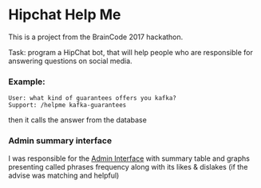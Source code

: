 # Hipchat Help Me 

This is a project from the BrainCode 2017 hackathon.

Task: program a HipChat bot, that will help people who are responsible for answering questions on social media.

### Example:
```
User: what kind of guarantees offers you kafka?
Support: /helpme kafka-guarantees
```
then it calls the answer from the database

### Admin summary interface
I was responsible for the [Admin Interface](https://github.com/kasiawrz/wwa-kolkateam/blob/master/hip_help/templates/answers/summary.html) with summary table and graphs presenting called phrases frequency along with its likes & dislakes (if the advise was matching and helpful)
